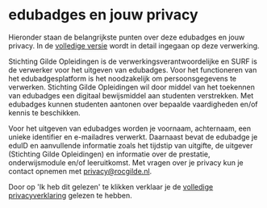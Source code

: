 # edubadges en jouw privacy

Hieronder staan de belangrijkste punten over deze edubadges en jouw privacy. In de [volledige versie](https://raw.githubusercontent.com/edubadges/privacy/master/mbo/stichting-gilde-opleidingen/edubadges-formal-text-nl.md) wordt in detail ingegaan op deze verwerking.

Stichting Gilde Opleidingen is de verwerkingsverantwoordelijke en SURF is de verwerker voor het uitgeven van edubadges. Voor het functioneren van het edubadgesplatform is het noodzakelijk om persoonsgegevens te verwerken. Stichting Gilde Opleidingen wil door middel van het toekennen van edubadges een digitaal bewijsmiddel aan studenten verstrekken. Met edubadges kunnen studenten aantonen over bepaalde vaardigheden en/of kennis te beschikken.

Voor het uitgeven van edubadges worden je voornaam, achternaam, een unieke identifier en e-mailadres verwerkt. Daarnaast bevat de edubadge je eduID en aanvullende informatie zoals het tijdstip van uitgifte, de uitgever (Stichting Gilde Opleidingen) en informatie over de prestatie, onderwijsmodule en/of leeruitkomst. Met vragen over je privacy kun je contact opnemen met [privacy@rocgilde.nl](mailto:privacy@rocgilde.nl).

Door op 'Ik heb dit gelezen' te klikken verklaar je de [volledige privacyverklaring](https://raw.githubusercontent.com/edubadges/privacy/master/mbo/stichting-gilde-opleidingen/edubadges-formal-text-nl.md) gelezen te hebben.
